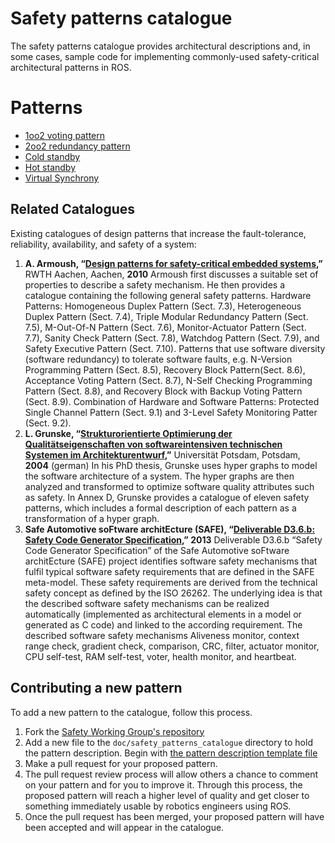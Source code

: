 # Safety patterns catalogue

The safety patterns catalogue provides architectural descriptions and, in some cases, sample code for implementing commonly-used safety-critical architectural patterns in ROS.

# Patterns

- [1oo2 voting pattern](safety_patterns_catalogue/1oo2.md)
- [2oo2 redundancy pattern](safety_patterns_catalogue/2oo2.md)
- [Cold standby](safety_patterns_catalogue/cold_standby.md)
- [Hot standby](safety_patterns_catalogue/hot_standby.md)
- [Virtual Synchrony](safety_patterns_catalogue/virtual_synchrony.md)

## Related Catalogues

Existing catalogues of design patterns that increase the fault-tolerance, reliability, availability, and safety of a system:

1. **A. Armoush, “[Design patterns for safety-critical embedded systems](https://d-nb.info/1007034963/34),”** RWTH Aachen, Aachen, **2010**
   Armoush first discusses a suitable set of properties to describe a safety mechanism. He then provides a catalogue containing the following general safety patterns.
   Hardware Patterns: Homogeneous Duplex Pattern (Sect. 7.3), Heterogeneous Duplex Pattern (Sect. 7.4), Triple Modular Redundancy Pattern (Sect. 7.5),  M-Out-Of-N Pattern (Sect. 7.6), Monitor-Actuator Pattern (Sect. 7.7), Sanity Check Pattern (Sect. 7.8), Watchdog Pattern (Sect. 7.9), and Safety Executive Pattern (Sect. 7.10).
   Patterns that use software diversity (software redundancy) to tolerate software faults, e.g. N-Version Programming Pattern (Sect. 8.5), Recovery Block Pattern(Sect. 8.6), Acceptance Voting Pattern (Sect. 8.7), N-Self Checking Programming Pattern (Sect. 8.8), and Recovery Block with Backup Voting Pattern (Sect. 8.9).
   Combination of Hardware and Software Patterns: Protected Single Channel Pattern (Sect. 9.1) and 3-Level Safety Monitoring Patter (Sect. 9.2).
1. **L. Grunske, “[Strukturorientierte Optimierung der Qualitätseigenschaften von softwareintensiven technischen Systemen im Architekturentwurf](https://pdfs.semanticscholar.org/16cc/fdb40da681602cdb56078f07dd43d1d0bd35.pdf),”** Universität Potsdam, Potsdam, **2004** (german)
   In his PhD thesis, Grunske uses hyper graphs to model the software architecture of a system. The hyper graphs are then analyzed and transformed to optimize software quality attributes such as safety. In Annex D, Grunske provides a catalogue of eleven safety patterns, which includes a formal description of each pattern as a transformation of a hyper graph.
1. **Safe Automotive soFtware architEcture (SAFE), “[Deliverable D3.6.b: Safety Code Generator Specification](https://itea3.org/project/workpackage/document/download/1556/D3.6.b%20SAFE%20-%20Safety%20Code%20Generator%20Specification.pdf),” 2013**
   Deliverable D3.6.b “Safety Code Generator Specification” of the Safe Automotive soFtware architEcture (SAFE) project identifies software safety mechanisms that fulfil typical software safety requirements that are defined in the SAFE meta-model. These safety requirements are derived from the technical safety concept as defined by the ISO 26262. The underlying idea is that the described software safety mechanisms can be realized automatically (implemented as architectural elements in a model or generated as C code) and linked to the according requirement.
   The described software safety mechanisms Aliveness monitor, context range check, gradient check, comparison, CRC, filter, actuator monitor, CPU self-test, RAM self-test, voter, health monitor, and heartbeat.

## Contributing a new pattern

To add a new pattern to the catalogue, follow this process.

1. Fork the [Safety Working Group's repository](https://github.com/ros2/safety_working_group)
1. Add a new file to the `doc/safety_patterns_catalogue` directory to hold the pattern description.
   Begin with [the pattern description template file](safety_patterns_catalogue/template.md)
1. Make a pull request for your proposed pattern.
1. The pull request review process will allow others a chance to comment on your pattern and for you to improve it.
   Through this process, the proposed pattern will reach a higher level of quality and get closer to something immediately usable by robotics engineers using ROS.
1. Once the pull request has been merged, your proposed pattern will have been accepted and will appear in the catalogue.
